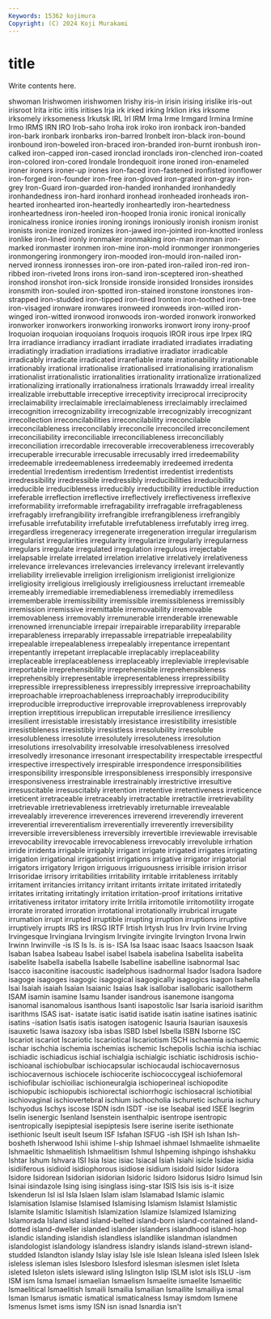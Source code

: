 ```yaml
---
Keywords: 15362 kojimura
Copyright: (C) 2024 Koji Murakami
---
```


# title

Write contents here.



shwoman Irishwomen irishwomen Irishy
iris-in irisin irising irislike iris-out irisroot Irita iritic iritis iritises
Irja irk irked irking Irklion irks irksome irksomely irksomeness Irkutsk
IRL Irl IRM Irma Irme Irmgard Irmina Irmine Irmo IRMS
IRN IRO Irob-saho Iroha irok iroko iron ironback iron-banded iron-bark
ironbark ironbarks iron-barred Ironbelt iron-black iron-bound ironbound iron-boweled iron-braced iron-branded
iron-burnt ironbush iron-calked iron-capped iron-cased ironclad ironclads iron-clenched iron-coated iron-colored
iron-cored Irondale Irondequoit irone ironed iron-enameled ironer ironers ironer-up irones
iron-faced iron-fastened ironfisted ironflower iron-forged iron-founder iron-free iron-gloved iron-grated iron-gray
iron-grey Iron-Guard iron-guarded iron-handed ironhanded ironhandedly ironhandedness iron-hard ironhard ironhead
ironheaded ironheads iron-hearted ironhearted iron-heartedly ironheartedly iron-heartedness ironheartedness iron-heeled iron-hooped
Ironia ironic ironical ironically ironicalness ironice ironies ironing ironings ironiously
ironish ironism ironist ironists ironize ironized ironizes iron-jawed iron-jointed iron-knotted
ironless ironlike iron-lined ironly ironmaker ironmaking iron-man ironman iron-marked ironmaster
ironmen iron-mine iron-mold ironmonger ironmongeries ironmongering ironmongery iron-mooded iron-mould iron-nailed
iron-nerved ironness ironnesses iron-ore iron-pated iron-railed iron-red iron-ribbed iron-riveted Irons
irons iron-sand iron-sceptered iron-sheathed ironshod ironshot iron-sick Ironside ironside ironsided
Ironsides ironsides ironsmith iron-souled iron-spotted iron-stained ironstone ironstones iron-strapped iron-studded
iron-tipped iron-tired Ironton iron-toothed iron-tree iron-visaged ironware ironwares ironweed ironweeds
iron-willed iron-winged iron-witted ironwood ironwoods iron-worded ironwork ironworked ironworker ironworkers
ironworking ironworks ironwort irony irony-proof Iroquoian iroquoian iroquoians Iroquois iroquois
IROR irous irpe Irpex IRQ Irra irradiance irradiancy irradiant irradiate
irradiated irradiates irradiating irradiatingly irradiation irradiations irradiative irradiator irradicable irradicably
irradicate irradicated irrarefiable irrate irrationability irrationable irrationably irrational irrationalise irrationalised
irrationalising irrationalism irrationalist irrationalistic irrationalities irrationality irrationalize irrationalized irrationalizing irrationally
irrationalness irrationals Irrawaddy irreal irreality irrealizable irrebuttable irreceptive irreceptivity irreciprocal
irreciprocity irreclaimability irreclaimable irreclaimableness irreclaimably irreclaimed irrecognition irrecognizability irrecognizable irrecognizably
irrecognizant irrecollection irreconcilabilities irreconcilability irreconcilable irreconcilableness irreconcilably irreconcile irreconciled irreconcilement
irreconciliability irreconciliable irreconciliableness irreconciliably irreconciliation irrecordable irrecoverable irrecoverableness irrecoverably irrecuperable
irrecurable irrecusable irrecusably irred irredeemability irredeemable irredeemableness irredeemably irredeemed irredenta
irredential Irredentism irredentism Irredentist irredentist irredentists irredressibility irredressible irredressibly irreducibilities
irreducibility irreducible irreducibleness irreducibly irreductibility irreductible irreduction irreferable irreflection irreflective
irreflectively irreflectiveness irreflexive irreformability irreformable irrefragability irrefragable irrefragableness irrefragably irrefrangibility
irrefrangible irrefrangibleness irrefrangibly irrefusable irrefutability irrefutable irrefutableness irrefutably irreg irreg.
irregardless irregeneracy irregenerate irregeneration irregular irregularism irregularist irregularities irregularity irregularize
irregularly irregularness irregulars irregulate irregulated irregulation irregulous irrejectable irrelapsable irrelate
irrelated irrelation irrelative irrelatively irrelativeness irrelevance irrelevances irrelevancies irrelevancy irrelevant
irrelevantly irreliability irrelievable irreligion irreligionism irreligionist irreligionize irreligiosity irreligious irreligiously
irreligiousness irreluctant irremeable irremeably irremediable irremediableness irremediably irremediless irrememberable irremissibility
irremissible irremissibleness irremissibly irremission irremissive irremittable irremovability irremovable irremovableness irremovably
irremunerable irrenderable irrenewable irrenowned irrenunciable irrepair irrepairable irreparability irreparable irreparableness
irreparably irrepassable irrepatriable irrepealability irrepealable irrepealableness irrepealably irrepentance irrepentant irrepentantly
irrepetant irreplacable irreplacably irreplaceability irreplaceable irreplaceableness irreplaceably irrepleviable irreplevisable irreportable
irreprehensibility irreprehensible irreprehensibleness irreprehensibly irrepresentable irrepresentableness irrepressibility irrepressible irrepressibleness irrepressibly
irrepressive irreproachability irreproachable irreproachableness irreproachably irreproducibility irreproducible irreproductive irreprovable irreprovableness
irreprovably irreption irreptitious irrepublican irreputable irresilience irresiliency irresilient irresistable irresistably
irresistance irresistibility irresistible irresistibleness irresistibly irresistless irresolubility irresoluble irresolubleness irresolute
irresolutely irresoluteness irresolution irresolutions irresolvability irresolvable irresolvableness irresolved irresolvedly irresonance
irresonant irrespectability irrespectable irrespectful irrespective irrespectively irrespirable irrespondence irresponsibilities irresponsibility
irresponsible irresponsibleness irresponsibly irresponsive irresponsiveness irrestrainable irrestrainably irrestrictive irresultive irresuscitable
irresuscitably irretention irretentive irretentiveness irreticence irreticent irretraceable irretraceably irretractable irretractile
irretrievability irretrievable irretrievableness irretrievably irreturnable irrevealable irrevealably irreverence irreverences irreverend
irreverendly irreverent irreverential irreverentialism irreverentially irreverently irreversibility irreversible irreversibleness irreversibly
irrevertible irreviewable irrevisable irrevocability irrevocable irrevocableness irrevocably irrevoluble irrhation irride
irridenta irrigable irrigably irrigant irrigate irrigated irrigates irrigating irrigation irrigational
irrigationist irrigations irrigative irrigator irrigatorial irrigators irrigatory Irrigon irriguous irriguousness
irrisible irrision irrisor Irrisoridae irrisory irritabilities irritability irritable irritableness irritably
irritament irritancies irritancy irritant irritants irritate irritated irritatedly irritates irritating
irritatingly irritation irritation-proof irritations irritative irritativeness irritator irritatory irrite Irritila
irritomotile irritomotility irrogate irrorate irrorated irroration irrotational irrotationally irrubrical irrugate
irrumation irrupt irrupted irruptible irrupting irruption irruptions irruptive irruptively irrupts
IRS irs IRSG IRTF Irtish Irtysh Irus Irv Irvin Irvine
Irving Irvingesque Irvingiana Irvingism Irvingite irvingite Irvington Irvona Irwin Irwinn
Irwinville -is IS Is Is. is is- ISA Isa Isaac
isaac Isaacs Isaacson Isaak Isaban Isabea Isabeau Isabel isabel Isabela
isabelina Isabelita isabelita isabelite Isabella isabella Isabelle Isabelline isabelline isabnormal
Isac Isacco isaconitine isacoustic isadelphous isadnormal Isador Isadora Isadore isagoge
isagoges isagogic isagogical isagogically isagogics isagon Isahella Isai Isaiah isaiah
Isaian Isaianic Isaias Isak isallobar isallobaric isallotherm ISAM isamin isamine
Isamu Isander isandrous isanemone isangoma isanomal isanomalous isanthous Isanti isapostolic
Isar Isaria isarioid isarithm isarithms ISAS isat- isatate isatic isatid
isatide isatin isatine isatines isatinic isatins -isation Isatis isatis isatogen
isatogenic Isauria Isaurian isauxesis isauxetic Isawa isazoxy isba isbas ISBD
Isbel Isbella ISBN Isborne ISC Iscariot iscariot Iscariotic Iscariotical Iscariotism
ISCH ischaemia ischaemic ischar ischchia ischemia ischemias ischemic Ischepolis Ischia
ischia ischiac ischiadic ischiadicus ischial ischialgia ischialgic ischiatic ischidrosis ischio-
ischioanal ischiobulbar ischiocapsular ischiocaudal ischiocavernosus ischiocavernous ischiocele ischiocerite ischiococcygeal ischiofemoral
ischiofibular ischioiliac ischioneuralgia ischioperineal ischiopodite ischiopubic ischiopubis ischiorectal ischiorrhogic ischiosacral
ischiotibial ischiovaginal ischiovertebral ischium ischocholia ischuretic ischuria ischury Ischyodus Ischys
iscose ISDN isdn ISDT -ise ise Iseabal ised ISEE Isegrim
Iselin isenergic Isenland Isenstein isenthalpic isentrope isentropic isentropically isepiptesial isepiptesis
Isere iserine iserite isethionate isethionic Iseult iseult Iseum ISF Isfahan
ISFUG -ish ISH ish Ishan Ish-bosheth Isherwood Ishii ishime I-ship
Ishmael ishmael Ishmaelite ishmaelite Ishmaelitic Ishmaelitish Ishmaelitism Ishmul Ishpeming ishpingo
ishshakku Ishtar Ishum Ishvara ISI Isia Isiac isiac Isiacal Isiah
Isiahi isicle Isidae isidia isidiiferous isidioid isidiophorous isidiose isidium isidoid
Isidor Isidora Isidore Isidorean Isidorian isidorian Isidoric Isidoro Isidorus Isidro
Isimud Isin Isinai isindazole Ising ising isinglass ising-star ISIS Isis
isis is-it isize Iskenderun Isl isl Isla Islaen Islam islam
Islamabad Islamic islamic Islamisation Islamise Islamised Islamising Islamism Islamist Islamistic
Islamite Islamitic Islamitish Islamization Islamize Islamized Islamizing Islamorada Island island
island-belted island-born island-contained island-dotted island-dweller islanded islander islanders islandhood island-hop
islandic islanding islandish islandless islandlike islandman islandmen islandologist islandology islandress
islandry islands island-strewn island-studded Islandton islandy Islay islay Isle isle
Islean Isleana isled Isleen Islek isleless isleman isles Islesboro Islesford
islesman islesmen islet Isleta isleted Isleton islets isleward isling Islington
Islip ISLM islot isls ISLU -ism ISM ism Isma Ismael
ismaelian Ismaelism Ismaelite ismaelite Ismaelitic Ismaelitical Ismaelitish Ismaili Ismailia Ismailian
Ismailite Ismailiya ismal Isman Ismarus ismatic ismatical ismaticalness Ismay ismdom
Ismene Ismenus Ismet isms ismy ISN isn isnad Isnardia isn't
